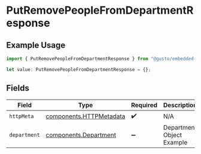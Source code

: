 # PutRemovePeopleFromDepartmentResponse

## Example Usage

```typescript
import { PutRemovePeopleFromDepartmentResponse } from "@gusto/embedded-api/models/operations/putremovepeoplefromdepartment.js";

let value: PutRemovePeopleFromDepartmentResponse = {};
```

## Fields

| Field                                                              | Type                                                               | Required                                                           | Description                                                        |
| ------------------------------------------------------------------ | ------------------------------------------------------------------ | ------------------------------------------------------------------ | ------------------------------------------------------------------ |
| `httpMeta`                                                         | [components.HTTPMetadata](../../models/components/httpmetadata.md) | :heavy_check_mark:                                                 | N/A                                                                |
| `department`                                                       | [components.Department](../../models/components/department.md)     | :heavy_minus_sign:                                                 | Department Object Example                                          |